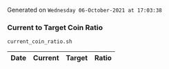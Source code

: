 Generated on `Wednesday 06-October-2021 at 17:03:38`

### Current to Target Coin Ratio
`current_coin_ratio.sh`

Date|Current|Target|Ratio
---|---|---|---
